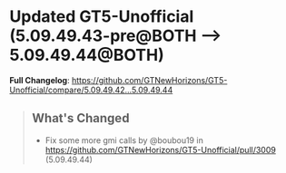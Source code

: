# Updated GT5-Unofficial (5.09.49.43-pre@BOTH --> 5.09.49.44@BOTH)
**Full Changelog**: https://github.com/GTNewHorizons/GT5-Unofficial/compare/5.09.49.42...5.09.49.44
>## What's Changed
> * Fix some more gmi calls by @boubou19 in https://github.com/GTNewHorizons/GT5-Unofficial/pull/3009 (5.09.49.44)
>

